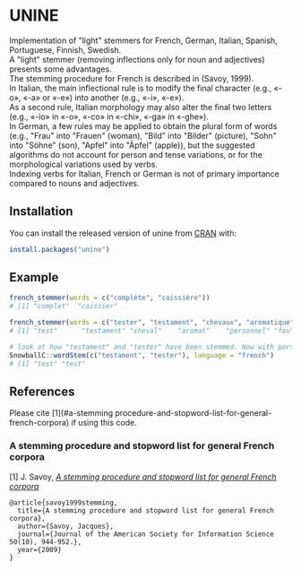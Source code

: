 # UNINE

Implementation of "light" stemmers for French, German, Italian, Spanish, Portuguese, Finnish, Swedish.  
A "light" stemmer (removing inflections only for noun and adjectives) presents some advantages.  
The stemming procedure for French is described in (Savoy, 1999).  
In Italian, the main inflectional rule is to modify the final character (e.g., «-o», «-a» or «-e») into another (e.g., «-i», «-e»).  
As a second rule, Italian morphology may also alter the final two letters (e.g., «-io» in «-o», «-co» in «-chi», «-ga» in «-ghe»).  
In German, a few rules may be applied to obtain the plural form of words (e.g., "Frau" into "Frauen" (woman), "Bild" into "Bilder" (picture), "Sohn" into "Söhne" (son), "Apfel" into "Äpfel" (apple)), but the suggested algorithms do not account for person and tense variations, or for the morphological variations used by verbs.  
Indexing verbs for Italian, French or German is not of primary importance compared to nouns and adjectives.

## Installation

You can install the released version of unine from [CRAN](https://CRAN.R-project.org) with:

``` r
install.packages("unine")
```

## Example

``` r
french_stemmer(words = c("complète", "caissière"))
# [1] "complet"  "caissier"

french_stemmer(words = c("tester", "testament", "chevaux", "aromatique", "personnel", "folle"))
# [1] "test"      "testament" "cheval"    "aromat"    "personnel" "fou" 

# look at how "testament" and "tester" have been stemmed. Now with porter stemmer :
SnowballC::wordStem(c("testament", "tester"), language = "french")
# [1] "test" "test"

```

References
----------

Please cite [1](#a-stemming procedure-and-stopword-list-for-general-french-corpora) if using this code.

### A stemming procedure and stopword list for general French corpora

[1] J. Savoy, [*A stemming procedure and stopword list for general French corpora*](http://citeseerx.ist.psu.edu/viewdoc/download?doi=10.1.1.87.7093&rep=rep1&type=pdf)

```
@article{savoy1999stemming,
  title={A stemming procedure and stopword list for general French corpora},
  author={Savoy, Jacques},
  journal={Journal of the American Society for Information Science 50(10), 944-952.},
  year={2009}
}
```
